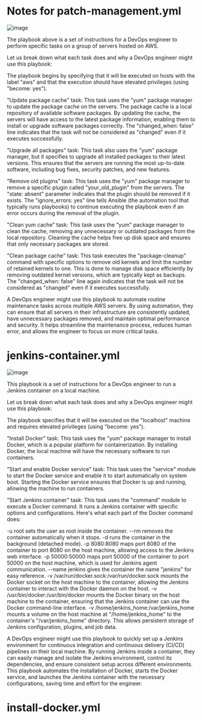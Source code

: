 # Notes for patch-management.yml 

![image](https://github.com/joshking1/ansible-projects-yemi/assets/88409463/40ea029f-49ad-40a7-bfe1-05f905e38447)

    
The playbook above is a set of instructions for a DevOps engineer to perform specific tasks on a group of servers hosted on AWS. 

Let us break down what each task does and why a DevOps engineer might use this playbook:

The playbook begins by specifying that it will be executed on hosts with the label "aws" and that the execution should have elevated privileges (using "become: yes").

"Update package cache" task: This task uses the "yum" package manager to update the package cache on the servers. The package cache is a local repository of available software packages. By updating the cache, the servers will have access to the latest package information, enabling them to install or upgrade software packages correctly. The "changed_when: false" line indicates that the task will not be considered as "changed" even if it executes successfully.

"Upgrade all packages" task: This task also uses the "yum" package manager, but it specifies to upgrade all installed packages to their latest versions. This ensures that the servers are running the most up-to-date software, including bug fixes, security patches, and new features.

"Remove old plugins" task: This task uses the "yum" package manager to remove a specific plugin called "your_old_plugin" from the servers. The "state: absent" parameter indicates that the plugin should be removed if it exists. The "ignore_errors: yes" line tells Ansible (the automation tool that typically runs playbooks) to continue executing the playbook even if an error occurs during the removal of the plugin.

"Clean yum cache" task: This task uses the "yum" package manager to clean the cache, removing any unnecessary or outdated packages from the local repository. Cleaning the cache helps free up disk space and ensures that only necessary packages are stored.

"Clean package cache" task: This task executes the "package-cleanup" command with specific options to remove old kernels and limit the number of retained kernels to one. This is done to manage disk space efficiently by removing outdated kernel versions, which are typically kept as backups. The "changed_when: false" line again indicates that the task will not be considered as "changed" even if it executes successfully.

A DevOps engineer might use this playbook to automate routine maintenance tasks across multiple AWS servers. By using automation, they can ensure that all servers in their infrastructure are consistently updated, have unnecessary packages removed, and maintain optimal performance and security. It helps streamline the maintenance process, reduces human error, and allows the engineer to focus on more critical tasks.

# jenkins-container.yml 

![image](https://github.com/joshking1/ansible-projects-yemi/assets/88409463/772554d2-0856-47d7-8df3-383df0420274)


This playbook is a set of instructions for a DevOps engineer to run a Jenkins container on a local machine. 

Let us break down what each task does and why a DevOps engineer might use this playbook:

The playbook specifies that it will be executed on the "localhost" machine and requires elevated privileges (using "become: yes").

"Install Docker" task: This task uses the "yum" package manager to install Docker, which is a popular platform for containerization. By installing Docker, the local machine will have the necessary software to run containers.

"Start and enable Docker service" task: This task uses the "service" module to start the Docker service and enable it to start automatically on system boot. Starting the Docker service ensures that Docker is up and running, allowing the machine to run containers.

"Start Jenkins container" task: This task uses the "command" module to execute a Docker command. It runs a Jenkins container with specific options and configurations. Here's what each part of the Docker command does:

-u root sets the user as root inside the container.
--rm removes the container automatically when it stops.
-d runs the container in the background (detached mode).
-p 8080:8080 maps port 8080 of the container to port 8080 on the host machine, allowing access to the Jenkins web interface.
-p 50000:50000 maps port 50000 of the container to port 50000 on the host machine, which is used for Jenkins agent communication.
--name jenkins gives the container the name "jenkins" for easy reference.
-v /var/run/docker.sock:/var/run/docker.sock mounts the Docker socket on the host machine to the container, allowing the Jenkins container to interact with the Docker daemon on the host.
-v /usr/bin/docker:/usr/bin/docker mounts the Docker binary on the host machine to the container, ensuring that the Jenkins container can use the Docker command-line interface.
-v /home/jenkins_home:/var/jenkins_home mounts a volume on the host machine at "/home/jenkins_home" to the container's "/var/jenkins_home" directory. This allows persistent storage of Jenkins configuration, plugins, and job data.

A DevOps engineer might use this playbook to quickly set up a Jenkins environment for continuous integration and continuous delivery (CI/CD) pipelines on their local machine. By running Jenkins inside a container, they can easily manage and isolate the Jenkins environment, control its dependencies, and ensure consistent setup across different environments. This playbook automates the installation of Docker, starts the Docker service, and launches the Jenkins container with the necessary configurations, saving time and effort for the engineer.

# install-docker.yml


